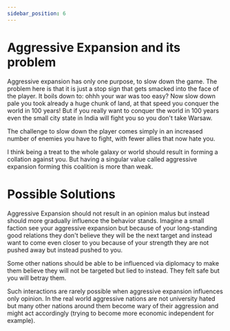 ```yaml
---
sidebar_position: 6
---
```


# Aggressive Expansion and its problem

Aggressive expansion has only one purpose, to slow down the game. The problem here is that it is just a stop sign that gets smacked into the face of the player. It boils down to: ohhh your war was too easy? Now slow down pale you took already a huge chunk of land, at that speed you conquer the world in 100 years! But if you really want to conquer the world in 100 years even the small city state in India will fight you so you don't take Warsaw.

The challenge to slow down the player comes simply in an increased number of enemies you have to fight, with fewer allies that now hate you.

I think being a treat to the whole galaxy or world should result in forming a collation against you. But having a singular value called aggressive expansion forming this coalition is more than weak.

# Possible Solutions

Aggressive Expansion should not result in an opinion malus but instead should more gradually influence the behavior stands. Imagine a small faction see your aggressive expansion but because of your long-standing good relations they don't believe they will be the next target and instead want to come even closer to you because of your strength they are not pushed away but instead pushed to you.

Some other nations should be able to be influenced via diplomacy to make them believe they will not be targeted but lied to instead. They felt safe but you will betray them.

Such interactions are rarely possible when aggressive expansion influences only opinion. In the real world aggressive nations are not university hated but many other nations around them become wary of their aggression and might act accordingly (trying to become more economic independent for example).
